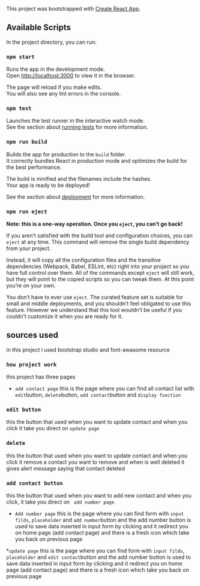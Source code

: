 This project was bootstrapped with [Create React App](https://github.com/facebook/create-react-app).

## Available Scripts
In the project directory, you can run:

### `npm start`

Runs the app in the development mode.<br>
Open [http://localhost:3000](http://localhost:3000) to view it in the browser.

The page will reload if you make edits.<br>
You will also see any lint errors in the console.

### `npm test`

Launches the test runner in the interactive watch mode.<br>
See the section about [running tests](https://facebook.github.io/create-react-app/docs/running-tests) for more information.

### `npm run build`

Builds the app for production to the `build` folder.<br>
It correctly bundles React in production mode and optimizes the build for the best performance.

The build is minified and the filenames include the hashes.<br>
Your app is ready to be deployed!

See the section about [deployment](https://facebook.github.io/create-react-app/docs/deployment) for more information.

### `npm run eject`

**Note: this is a one-way operation. Once you `eject`, you can’t go back!**

If you aren’t satisfied with the build tool and configuration choices, you can `eject` at any time. This command will remove the single build dependency from your project.

Instead, it will copy all the configuration files and the transitive dependencies (Webpack, Babel, ESLint, etc) right into your project so you have full control over them. All of the commands except `eject` will still work, but they will point to the copied scripts so you can tweak them. At this point you’re on your own.

You don’t have to ever use `eject`. The curated feature set is suitable for small and middle deployments, and you shouldn’t feel obligated to use this feature. However we understand that this tool wouldn’t be useful if you couldn’t customize it when you are ready for it.

## sources used

in this project i used bootstrap studio and font-awasome resource

### `how project work`
this project has three pages

* `add contact page`
this is the page where you can find all contact list with `edit`button, `delete`button, `add contact`button and `display function`

### `edit button`
this the button that used when you want to update contact and when you click it take you direct on `update page`

### `delete`
this the button that used when you want to update contact and when you click it remove a contact you want to remove and when is well deleted it gives alert message saying that contact deleted

### `add contact button`
this the button that used when you want to add new contact and when you click,  it take you direct on ` add number page`

* `Add number page`
this is the page where you can find form with `input filds`, `placeholder` and `add number`button
and the add number button is used to save data inserted in input form by clicking and it redirect you on home page (add contact page)
and there is a fresh icon which take you back on previous page


*`update page`
 this is the page where you can find form with `input filds`, `placeholder` and `edit contact`button
and the add number button is used to save data inserted in input form by clicking and it redirect you on home page (add contact page) and there is a fresh icon which take you back on previous page

